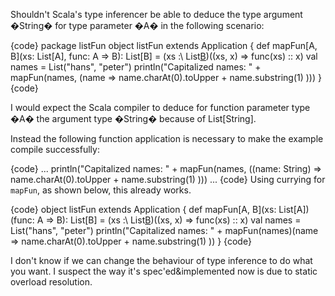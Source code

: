 Shouldn't Scala's type inferencer be able to deduce the type argument �String� for type parameter �A� in the following scenario:

{code}
package listFun
object listFun extends Application {
    def mapFun[A, B](xs: List[A], func: A => B): List[B] =
         (xs :\ List[B]())((xs, x) => func(xs) :: x)
    val names = List("hans", "peter")
    println("Capitalized names: " + mapFun(names, (name =>
        name.charAt(0).toUpper + name.substring(1)
    )))
}
{code}

I would expect the Scala compiler to deduce for function parameter type �A� the argument type �String� because of List[String].

Instead the following function application is necessary to make the example compile successfully:

{code}
...
    println("Capitalized names: " + mapFun(names, ((name: String) =>
        name.charAt(0).toUpper + name.substring(1)
    )))
...
{code}
Using currying for `mapFun`, as shown below, this already works.

{code}
object listFun extends Application {
    def mapFun[A, B](xs: List[A])(func: A => B): List[B] =
         (xs :\ List[B]())((xs, x) => func(xs) :: x)
    val names = List("hans", "peter")
    println("Capitalized names: " + mapFun(names)(name =>
        name.charAt(0).toUpper + name.substring(1)
    ))
}
{code}

I don't know if we can change the behaviour of type inference to do what you want. I suspect the way it's spec'ed&implemented now is due to static overload resolution.
